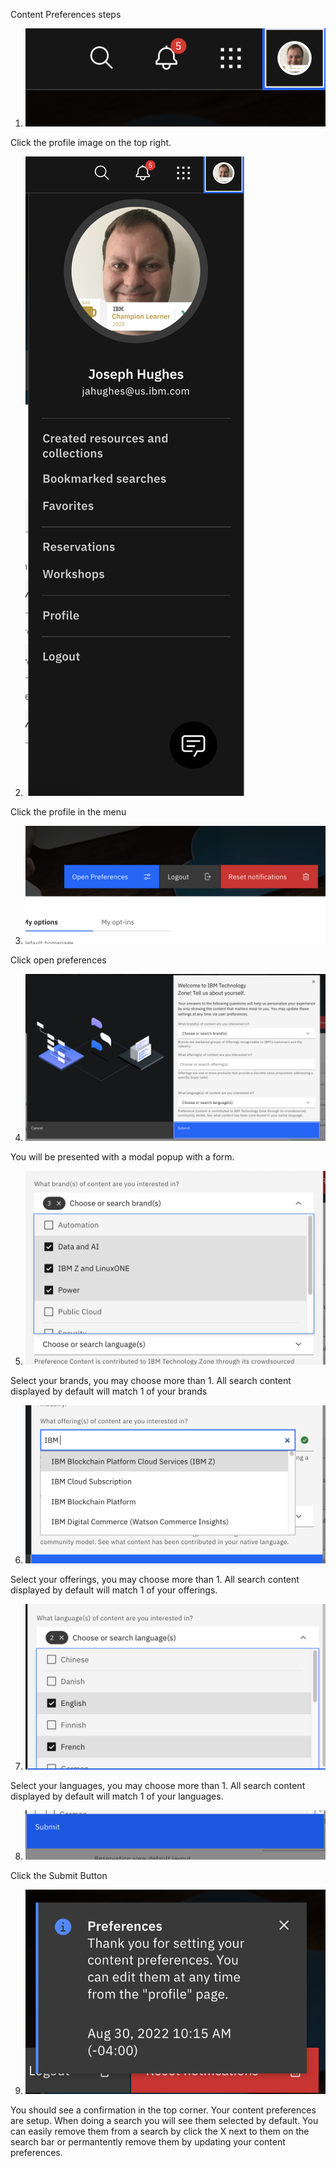 Content Preferences steps

1.  ![](Images/Screen%20Shot%202022-08-30%20at%2010.13.39%20AM.png)

Click the profile image on the top right.

2.  ![](Images/Screen%20Shot%202022-08-30%20at%2010.13.46%20AM.png)
 
Click the profile in the menu

3.  ![](Images/Screen%20Shot%202022-08-30%20at%2010.13.54%20AM.png)

Click open preferences

4.  ![](Images/Screen%20Shot%202022-08-30%20at%2010.14.01%20AM.png)

You will be presented with a modal popup with a form.

5.  ![](Images/Screen%20Shot%202022-08-30%20at%2010.14.14%20AM.png)

Select your brands, you may choose more than 1. All search content displayed by default will match 1 of your brands

6.  ![](Images/Screen%20Shot%202022-08-30%20at%2010.14.32%20AM.png)

Select your offerings, you may choose more than 1. All search content displayed by default will match 1 of your offerings.

7.  ![](Images/Screen%20Shot%202022-08-30%20at%2010.15.06%20AM.png)

Select your languages, you may choose more than 1.  All search content displayed by default will match 1 of your languages.

8.  ![](Images/Screen%20Shot%202022-08-30%20at%2010.15.09%20AM.png)

Click the Submit Button

9.  ![](Images/Screen%20Shot%202022-08-30%20at%2010.15.50%20AM.png)

You should see a confirmation in the top corner.  Your content preferences are setup.  When doing a search you will see them selected by default.  You can easily remove them from a search by click the X next to them on the search bar or permantently remove them by updating your content preferences.
